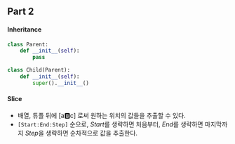 ## Part 2

#### Inheritance

```python
class Parent:
    def __init__(self):
        pass

class Child(Parent):
    def __init__(self):
        super().__init__()

```

#### Slice

- 배열, 튜플 뒤에 [a:b:c] 로써 원하는 위치의 값들을 추출할 수 있다.
- `[Start:End:Step]` 순으로, *Start*를 생략하면 처음부터, *End*를 생략하면 마지막까지 *Step*을 생략하면 순차적으로 값을 추출한다.